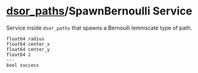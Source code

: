 [dsor\_paths](README.md)/SpawnBernoulli Service
==============================================

Service inside `dsor_paths` that spawns a Bernoulli lemniscate type of path.

```
float64 radius
float64 center_x
float64 center_y
float64 z
---
bool success
```
